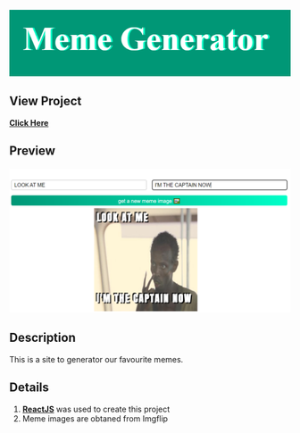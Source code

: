 ![final product](https://github.com/jamal474/meme-generator/blob/2ef056fa48ffd35f2183d964c8dc4a91cccb7d94/title-card.PNG)
## View Project
[**Click Here**](https://jamal474.github.io/meme-generator/)

## Preview
![final product](https://github.com/jamal474/meme-generator/blob/2ef056fa48ffd35f2183d964c8dc4a91cccb7d94/PREVIEW.PNG)

## Description
This is a site to generator our favourite memes.

## Details
1. [**ReactJS**](https://reactjs.org/) was used to create this project
2. Meme images are obtaned from Imgflip


